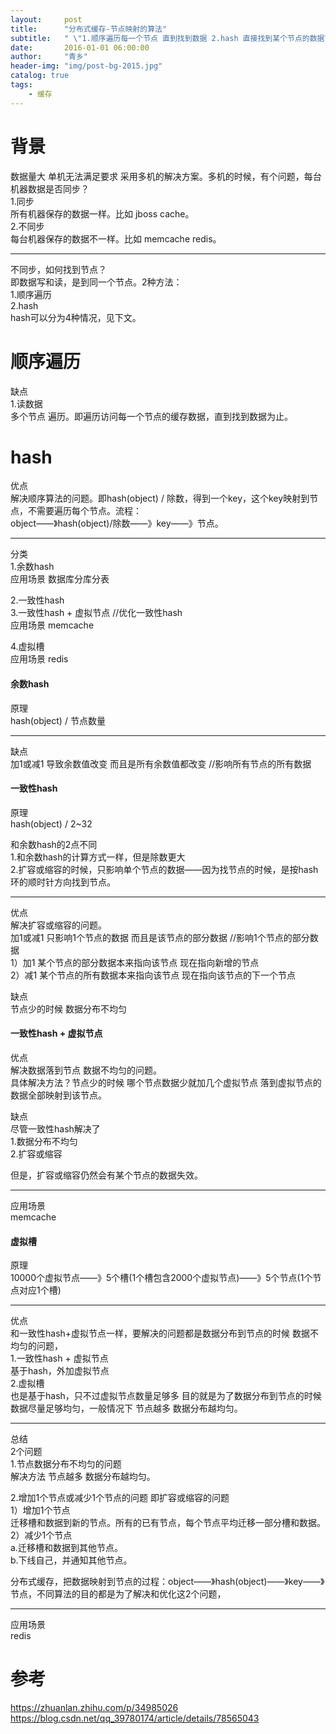 ```yaml
---
layout:     post
title:      "分布式缓存-节点映射的算法"
subtitle:   " \"1.顺序遍历每一个节点 直到找到数据 2.hash 直接找到某个节点的数据\""
date:       2016-01-01 06:00:00
author:     "青乡"
header-img: "img/post-bg-2015.jpg"
catalog: true
tags:
    - 缓存
---
```


# 背景
数据量大 单机无法满足要求 采用多机的解决方案。多机的时候，有个问题，每台机器数据是否同步？  
1.同步  
所有机器保存的数据一样。比如 jboss cache。  
2.不同步  
每台机器保存的数据不一样。比如 memcache redis。

---
不同步，如何找到节点？  
即数据写和读，是到同一个节点。2种方法：  
1.顺序遍历   
2.hash  
hash可以分为4种情况，见下文。

# 顺序遍历
缺点  
1.读数据  
多个节点 遍历。即遍历访问每一个节点的缓存数据，直到找到数据为止。

# hash
优点  
解决顺序算法的问题。即hash(object) / 除数，得到一个key，这个key映射到节点，不需要遍历每个节点。流程：  
object——》hash(object)/除数——》key——》节点。

---
分类  
1.余数hash  
应用场景 数据库分库分表

2.一致性hash  
3.一致性hash + 虚拟节点 //优化一致性hash  
应用场景 memcache

4.虚拟槽  
应用场景 redis


#### 余数hash
原理  
hash(object) / 节点数量

---
缺点  
加1或减1 导致余数值改变 而且是所有余数值都改变 //影响所有节点的所有数据

#### 一致性hash
原理  
hash(object) / 2~32 

和余数hash的2点不同  
1.和余数hash的计算方式一样，但是除数更大  
2.扩容或缩容的时候，只影响单个节点的数据——因为找节点的时候，是按hash环的顺时针方向找到节点。

---
优点  
解决扩容或缩容的问题。  
加1或减1 只影响1个节点的数据 而且是该节点的部分数据 //影响1个节点的部分数据  
1）加1 某个节点的部分数据本来指向该节点 现在指向新增的节点   
2）减1 某个节点的所有数据本来指向该节点 现在指向该节点的下一个节点

缺点  
节点少的时候 数据分布不均匀

#### 一致性hash + 虚拟节点
优点  
解决数据落到节点 数据不均匀的问题。  
具体解决方法？节点少的时候 哪个节点数据少就加几个虚拟节点     落到虚拟节点的数据全部映射到该节点。

缺点  
尽管一致性hash解决了  
1.数据分布不均匀  
2.扩容或缩容

但是，扩容或缩容仍然会有某个节点的数据失效。

---
应用场景  
memcache

#### 虚拟槽
原理  
10000个虚拟节点——》5个槽(1个槽包含2000个虚拟节点)——》5个节点(1个节点对应1个槽)

---
优点  
和一致性hash+虚拟节点一样，要解决的问题都是数据分布到节点的时候 数据不均匀的问题，  
1.一致性hash + 虚拟节点   
基于hash，外加虚拟节点  
2.虚拟槽  
也是基于hash，只不过虚拟节点数量足够多 目的就是为了数据分布到节点的时候   数据尽量足够均匀，一般情况下 节点越多 数据分布越均匀。

---
总结  
2个问题  
1.节点数据分布不均匀的问题  
解决方法 节点越多 数据分布越均匀。

2.增加1个节点或减少1个节点的问题 即扩容或缩容的问题  
1）增加1个节点  
迁移槽和数据到新的节点。所有的已有节点，每个节点平均迁移一部分槽和数据。  
2）减少1个节点  
a.迁移槽和数据到其他节点。  
b.下线自己，并通知其他节点。

分布式缓存，把数据映射到节点的过程：object——》hash(object)——》key——》节点，不同算法的目的都是为了解决和优化这2个问题，

---
应用场景  
redis



# 参考
https://zhuanlan.zhihu.com/p/34985026  
https://blog.csdn.net/qq_39780174/article/details/78565043
    


